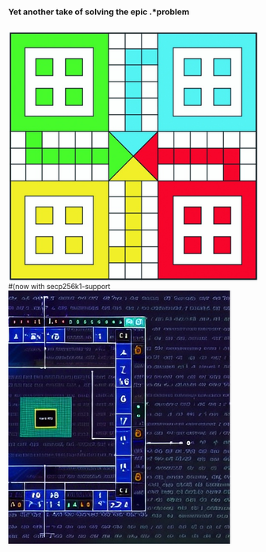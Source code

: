 ### Yet another take of solving the epic .*problem 
## 
![screenshot](...)
#(now with secp256k1-support
![screenshot](screenshot.jpg)
